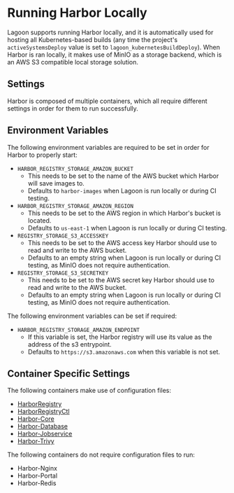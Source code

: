 # Running Harbor Locally

Lagoon supports running Harbor locally, and it is automatically used for hosting all Kubernetes-based builds (any time the project's `activeSystemsDeploy` value is set to `lagoon_kubernetesBuildDeploy`). When Harbor is ran locally, it makes use of MinIO as a storage backend, which is an AWS S3 compatible local storage solution.

## Settings

Harbor is composed of multiple containers, which all require different settings in order for them to run successfully.

## Environment Variables

The following environment variables are required to be set in order for Harbor to properly start:

* `HARBOR_REGISTRY_STORAGE_AMAZON_BUCKET`
    * This needs to be set to the name of the AWS bucket which Harbor will save images to.
    * Defaults to `harbor-images` when Lagoon is run locally or during CI testing.
* `HARBOR_REGISTRY_STORAGE_AMAZON_REGION`
    * This needs to be set to the AWS region in which Harbor's bucket is located.
    * Defaults to `us-east-1` when Lagoon is run locally or during CI testing.
* `REGISTRY_STORAGE_S3_ACCESSKEY`
    * This needs to be set to the AWS access key Harbor should use to read and write to the AWS bucket.
    * Defaults to an empty string when Lagoon is run locally or during CI testing, as MinIO does not require authentication.
* `REGISTRY_STORAGE_S3_SECRETKEY`
    * This needs to be set to the AWS secret key Harbor should use to read and write to the AWS bucket.
    * Defaults to an empty string when Lagoon is run locally or during CI testing, as MinIO does not require authentication.

The following environment variables can be set if required:

* `HARBOR_REGISTRY_STORAGE_AMAZON_ENDPOINT`
    * If this variable is set, the Harbor registry will use its value as the address of the s3 entrypoint.
    * Defaults to `https://s3.amazonaws.com` when this variable is not set.

## Container Specific Settings

The following containers make use of configuration files:

* [HarborRegistry](harborregistry.md)
* [HarborRegistryCtl](harborregistryctl.md)
* [Harbor-Core](harbor-core.md)
* [Harbor-Database](harbor-database.md)
* [Harbor-Jobservice](harbor-jobservice.md)
* [Harbor-Trivy](harbor-trivy.md)

The following containers do not require configuration files to run:

* Harbor-Nginx
* Harbor-Portal
* Harbor-Redis
